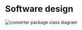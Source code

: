 # Software design

![converter package class diagram](../../docs/lib/converter_package_class_diagram.svg)

